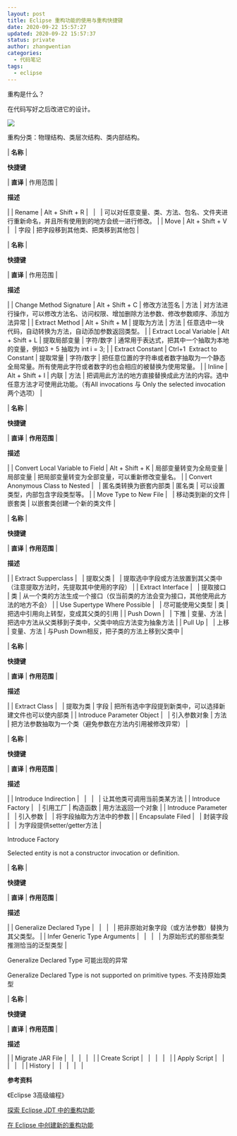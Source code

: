 ```yaml
---
layout: post
title: Eclipse 重构功能的使用与重构快捷键
date: 2020-09-22 15:57:27
updated: 2020-09-22 15:57:37
status: private
author: zhangwentian
categories: 
  - 代码笔记
tags: 
  - eclipse
---
```



重构是什么？

在代码写好之后改进它的设计。

![](https://img-blog.csdn.net/20141203085409881?watermark/2/text/aHR0cDovL2Jsb2cuY3Nkbi5uZXQvYW5kcm9pZGRldmVsb3A=/font/5a6L5L2T/fontsize/400/fill/I0JBQkFCMA==/dissolve/70/gravity/Center)

重构分类：物理结构、类层次结构、类内部结构。

| **名称** |

**快捷键**

 | **直译** | 作用范围 |

**描述**

 |
| Rename | Alt + Shift + R |   |   | 可以对任意变量、类、方法、包名、文件夹进行重新命名，并且所有使用到的地方会统一进行修改。 |
| Move | Alt + Shift + V |   | 字段 | 把字段移到其他类、把类移到其他包 |

| **名称** |

**快捷键**

 | **直译** | 作用范围 |

**描述**

 |
| Change Method Signature | Alt + Shift + C | 修改方法签名 | 方法 | 对方法进行操作，可以修改方法名、访问权限、增加删除方法参数、修改参数顺序、添加方法异常 |
| Extract Method | Alt + Shift + M | 提取为方法 | 方法 | 任意选中一块代码，自动转换为方法，自动添加参数返回类型。 |
| Extract Local Variable | Alt + Shift + L | 提取局部变量 | 字符/数字 | 通常用于表达式，把其中一个抽取为本地的变量，例如3 + 5 抽取为 int i = 3; |
| Extract Constant | Ctrl+1  Extract to Constant | 提取常量 | 字符/数字 | 把任意位置的字符串或者数字抽取为一个静态全局常量。所有使用此字符或者数字的也会相应的被替换为使用常量。 |
| Inline | Alt + Shift + I | 内联 | 方法 | 把调用此方法的地方直接替换成此方法的内容。选中任意方法才可使用此功能。（有All invocations 与 Only the selected invocation两个选项） |

| **名称** |

**快捷键**

 | **直译** | **作用范围** |

**描述**

 |
| Convert Local Variable to Field | Alt + Shift + K | 局部变量转变为全局变量 | 局部变量 | 把局部变量转变为全部变量，可以重新修改变量名。 |
| Convert Anonymous Class to Nested |   | 匿名类转换为嵌套内部类 | 匿名类 | 可以设置类型，内部包含字段类型等。 |
| Move Type to New File |   | 移动类到新的文件 | 嵌套类 | 以嵌套类创建一个新的类文件 |

| **名称** |

**快捷键**

 | **直译** | **作用范围** |

**描述**

 |
| Extract Supperclass |   | 提取父类 |   | 提取选中字段或方法放置到其父类中（注意提取方法时，先提取其中使用的字段） |
| Extract Interface |   | 提取接口 | 类 | 从一个类的方法生成一个接口（仅当前类的方法会变为接口，其他使用此方法的地方不会） |
| Use Supertype Where Possible |   | 尽可能使用父类型 | 类 | 把选中引用向上转型，变成其父类的引用 |
| Push Down |   | 下推 | 变量、方法 | 把选中方法从父类移到子类中，父类中响应方法变为抽象方法 |
| Pull Up |   | 上移 | 变量、方法 | 与Push Down相反，把子类的方法上移到父类中 |

| **名称** |

**快捷键**

 | **直译** | **作用范围** |

**描述**

 |
| Extract Class |   | 提取为类 | 字段 | 把所有选中字段提到新类中，可以选择新建文件也可以使内部类 |
| Introduce Parameter Object |   | 引入参数对象 | 方法 | 把方法参数抽取为一个类（避免参数在方法内引用被修改异常） |

| **名称** |

**快捷键**

 | **直译** | **作用范围** |

**描述**

 |
| Introduce Indirection |   |   |   | 让其他类可调用当前类某方法 |
| Introduce Factory |   | 引用工厂 | 构造函数 | 用方法返回一个对象 |
| Introduce Parameter |   | 引入参数 |   | 将字段抽取为方法中的参数 |
| Encapsulate Filed |   | 封装字段 |   | 为字段提供setter/getter方法 |

Introduce Factory

Selected entity is not a constructor invocation or definition.

| **名称** |

**快捷键**

 | **直译** | **作用范围** |

**描述**

 |
| Generalize Declared Type |   |   |   | 把非原始对象字段（或方法参数）替换为其父类型。 |
| Infer Generic Type Arguments |   |   |   | 为原始形式的那些类型推测恰当的泛型类型 |

Generalize Declared Type 可能出现的异常

Generalize Declared Type is not supported on primitive types. 不支持原始类型

| **名称** |

**快捷键**

 | **直译** | **作用范围** |

**描述**

 |
| Migrate JAR File |   |   |   |   |
| Create Script |   |   |   |   |
| Apply Script |   |   |   |   |
| History |   |   |   |   |

**参考资料**

《Eclipse 3高级编程》

[探索 Eclipse JDT 中的重构功能](http://www.ibm.com/developerworks/cn/opensource/os-eclipse-refactoring/)

[在 Eclipse 中创建新的重构功能](https://www.ibm.com/developerworks/cn/java/j-refactor/)
